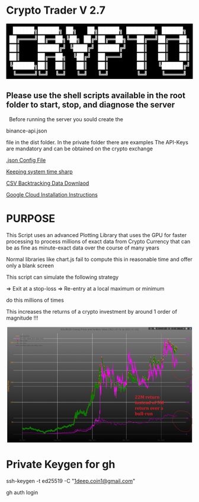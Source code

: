 # Crypto Trader V 2.7

![Crypto](./docs/img/crypto.png)

## Please use the shell scripts available in the root folder to start, stop, and diagnose the server

 
Before running the server you sould create the

binance-api.json 

file in the dist folder. In the private folder there are examples
The API-Keys are mandatory and can be obtained on the crypto exchange

[.json Config File](docs/json-config.md)

[Keeping system time sharp](docs/chrony.md)

[CSV Backtracking Data Downlaod](docs/CSV-DATA.md)

[Google Cloud Installation Instructions](docs/GOOGLE-CLOUD.md)

# PURPOSE

This Script uses an advanced Plotting Library that uses the GPU for faster processing to process millions of exact data from Crypto Currency that can be as fine as minute-exact data over the course of many years

Normal libraries like chart.js fail to compute this in reasonable time and offer only a blank screen

This script can simulate the following strategy

=> Exit at a stop-loss
=> Re-entry at a local maximum or minimum

do this millions of times

This increases the returns of a crypto investment by around 1 order of magnitude !!!

![Profit](./docs/img/profits.png)


# Private Keygen for gh

ssh-keygen -t ed25519 -C "1deep.coin1@gmail.com"

gh auth login
